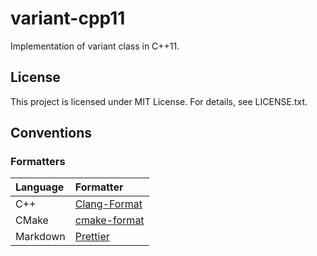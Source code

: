 # variant-cpp11

Implementation of variant class in C++11.

## License

This project is licensed under MIT License.
For details, see LICENSE.txt.

## Conventions

### Formatters

| Language | Formatter                                                    |
| :------- | :----------------------------------------------------------- |
| C++      | [Clang-Format](https://clang.llvm.org/docs/ClangFormat.html) |
| CMake    | [cmake-format](https://github.com/cheshirekow/cmake_format)  |
| Markdown | [Prettier](https://prettier.io/)                             |
